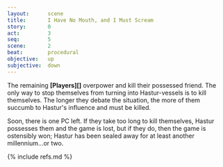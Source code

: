 ```yaml
---
layout:      scene
title:       I Have No Mouth, and I Must Scream
story:       0
act:         3
seq:         5
scene:       2
beat:        procedural
objective:   up
subjective:  down
---
```



The remaining **[Players][]** overpower and kill their possessed friend.
The only way to stop themselves from turning into Hastur-vessels is to kill themselves.
The longer they debate the situation,
the more of them succumb to Hastur's influence and must be killed.

Soon, there is one PC left.
If they take too long to kill themselves, Hastur possesses them and the game is lost,
but if they do, then the game is ostensibly won;
Hastur has been sealed away for at least another millennium...or two.


{% include refs.md %}
